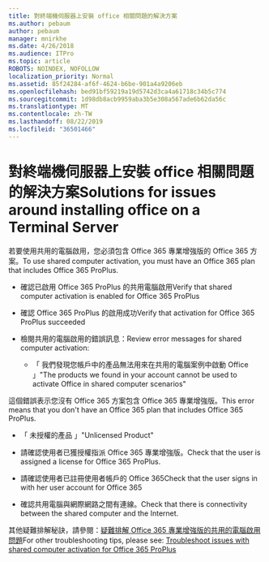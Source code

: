 ```yaml
---
title: 對終端機伺服器上安裝 office 相關問題的解決方案
ms.author: pebaum
author: pebaum
manager: mnirkhe
ms.date: 4/26/2018
ms.audience: ITPro
ms.topic: article
ROBOTS: NOINDEX, NOFOLLOW
localization_priority: Normal
ms.assetid: 85f24284-af6f-4624-b6be-901a4a9206eb
ms.openlocfilehash: bed91bf59219a19d5742d3ca4a61718c34b5c774
ms.sourcegitcommit: 1d98db8acb9959aba3b5e308a567ade6b62da56c
ms.translationtype: MT
ms.contentlocale: zh-TW
ms.lasthandoff: 08/22/2019
ms.locfileid: "36501466"
---
```

# <a name="solutions-for-issues-around-installing-office-on-a-terminal-server"></a><span data-ttu-id="41f9b-102">對終端機伺服器上安裝 office 相關問題的解決方案</span><span class="sxs-lookup"><span data-stu-id="41f9b-102">Solutions for issues around installing office on a Terminal Server</span></span>

<span data-ttu-id="41f9b-103">若要使用共用的電腦啟用，您必須包含 Office 365 專業增強版的 Office 365 方案。</span><span class="sxs-lookup"><span data-stu-id="41f9b-103">To use shared computer activation, you must have an Office 365 plan that includes Office 365 ProPlus.</span></span>
  
- <span data-ttu-id="41f9b-104">確認已啟用 Office 365 ProPlus 的共用電腦啟用</span><span class="sxs-lookup"><span data-stu-id="41f9b-104">Verify that shared computer activation is enabled for Office 365 ProPlus</span></span>
    
- <span data-ttu-id="41f9b-105">確認 Office 365 ProPlus 的啟用成功</span><span class="sxs-lookup"><span data-stu-id="41f9b-105">Verify that activation for Office 365 ProPlus succeeded</span></span>
    
- <span data-ttu-id="41f9b-106">檢閱共用的電腦啟用的錯誤訊息：</span><span class="sxs-lookup"><span data-stu-id="41f9b-106">Review error messages for shared computer activation:</span></span>
    
  - <span data-ttu-id="41f9b-107">「 我們發現您帳戶中的產品無法用來在共用的電腦案例中啟動 Office 」</span><span class="sxs-lookup"><span data-stu-id="41f9b-107">"The products we found in your account cannot be used to activate Office in shared computer scenarios"</span></span>
  
<span data-ttu-id="41f9b-108">這個錯誤表示您沒有 Office 365 方案包含 Office 365 專業增強版。</span><span class="sxs-lookup"><span data-stu-id="41f9b-108">This error means that you don't have an Office 365 plan that includes Office 365 ProPlus.</span></span>
    
  - <span data-ttu-id="41f9b-109">「 未授權的產品 」</span><span class="sxs-lookup"><span data-stu-id="41f9b-109">"Unlicensed Product"</span></span>
    
  - <span data-ttu-id="41f9b-110">請確認使用者已獲授權指派 Office 365 專業增強版。</span><span class="sxs-lookup"><span data-stu-id="41f9b-110">Check that the user is assigned a license for Office 365 ProPlus.</span></span>
    
  - <span data-ttu-id="41f9b-111">請確認使用者已註冊使用者帳戶的 Office 365</span><span class="sxs-lookup"><span data-stu-id="41f9b-111">Check that the user signs in with her user account for Office 365</span></span>
    
  - <span data-ttu-id="41f9b-112">確認共用電腦與網際網路之間有連線。</span><span class="sxs-lookup"><span data-stu-id="41f9b-112">Check that there is connectivity between the shared computer and the Internet.</span></span>
    
<span data-ttu-id="41f9b-113">其他疑難排解秘訣，請參閱：[疑難排解 Office 365 專業增強版的共用的電腦啟用問題](https://docs.microsoft.com/DeployOffice/troubleshoot-issues-with-shared-computer-activation-for-office-365-proplus)</span><span class="sxs-lookup"><span data-stu-id="41f9b-113">For other troubleshooting tips, please see: [Troubleshoot issues with shared computer activation for Office 365 ProPlus](https://docs.microsoft.com/DeployOffice/troubleshoot-issues-with-shared-computer-activation-for-office-365-proplus)</span></span>
  


